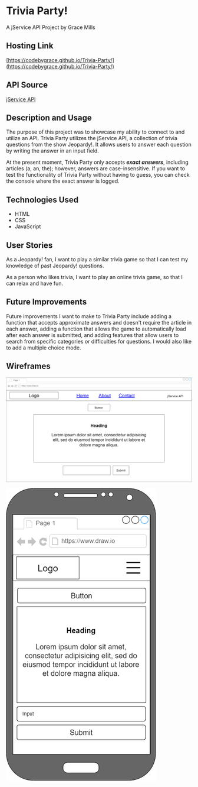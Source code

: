 # Trivia Party! 
A jService API Project by Grace Mills

## Hosting Link

[https://codebygrace.github.io/Trivia-Party/](https://codebygrace.github.io/Trivia-Party/)

## API Source

[jService API](http://jservice.io/)

## Description and Usage

The purpose of this project was to showcase my ability to connect to and utilize an API. Trivia Party utilizes the jService API, a collection of trivia questions from the show Jeopardy!. It allows users to answer each question by writing the answer in an input field. 

At the present moment, Trivia Party only accepts ***exact answers***, including articles (a, an, the); however, answers are case-insensitive. If you want to test the functionality of Trivia Party without having to guess, you can check the console where the exact answer is logged. 

## Technologies Used

- HTML
- CSS
- JavaScript

## User Stories

As a Jeopardy! fan, I want to play a similar trivia game so that I can test my knowledge of past Jeopardy! questions.

As a person who likes trivia, I want to play an online trivia game, so that I can relax and have fun. 

## Future Improvements

Future improvements I want to make to Trivia Party include adding a function that accepts approximate answers and doesn't require the article in each answer, adding a function that allows the game to automatically load after each answer is submitted, and adding features that allow users to search from specific categories or difficulties for questions. I would also like to add a multiple choice mode.

## Wireframes

![Desktop Wireframe](wireframes/tp-desktop-wf.png)

![Mobile Wireframe](wireframes/tp-mobile-wf.png)
